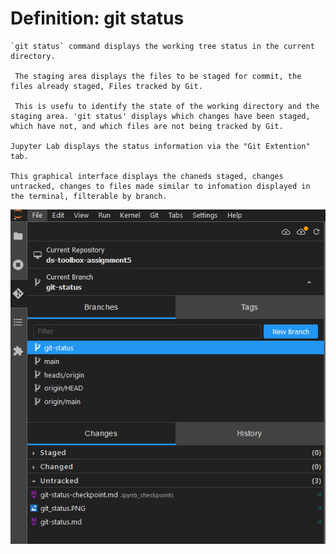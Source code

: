 # Definition: git status

    `git status` command displays the working tree status in the current directory.
    
     The staging area displays the files to be staged for commit, the files already staged, Files tracked by Git.

     This is usefu to identify the state of the working directory and the staging area. 'git status' displays which changes have been staged, which have not, and which files are not being tracked by Git. 
 
    Jupyter Lab displays the status information via the "Git Extention" tab.     
    
    This graphical interface displays the chaneds staged, changes untracked, changes to files made similar to infomation displayed in the terminal, filterable by branch.
![Git Status Tab in Jupyter](git_status.png)




